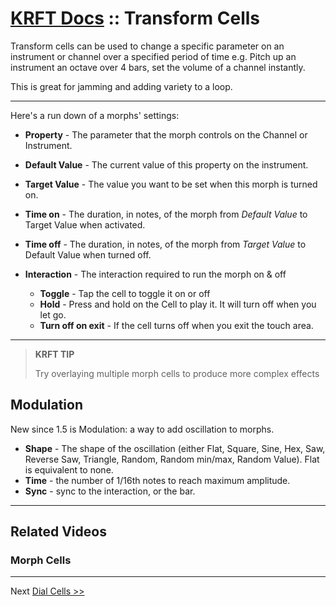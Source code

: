 # [KRFT Docs](/docs) :: Transform Cells

Transform cells can be used to change a specific parameter on an instrument or channel over a specified period of time e.g. Pitch up an instrument an octave over 4 bars, set the volume of a channel instantly.

This is great for jamming and adding variety to a loop.

----


Here's a run down of a morphs' settings:

- **Property** - The parameter that the morph controls on the Channel or Instrument.

- **Default Value** - The current value of this property on the instrument.

- **Target Value** - The value you want to be set when this morph is turned on.

- **Time on** - The duration, in notes, of the morph from *Default Value* to Target Value when activated.

- **Time off** - The duration, in notes, of the morph from *Target Value* to Default Value when turned off.

- **Interaction** - The interaction required to run the morph on & off
    - **Toggle** - Tap the cell to toggle it on or off
    - **Hold** - Press and hold on the Cell to play it. It will turn off when you let go.
    - **Turn off on exit** - If the cell turns off when you exit the touch area.

---

> **KRFT TIP**
> 
> Try overlaying multiple morph cells to produce more complex effects
>


## Modulation

New since 1.5 is Modulation: a way to add oscillation to morphs.

- **Shape** - The shape of the oscillation (either Flat, Square, Sine, Hex, Saw, Reverse Saw, Triangle, Random, Random min/max, Random Value). Flat is equivalent to none.
- **Time** - the number of 1/16th notes to reach maximum amplitude. 
- **Sync** - sync to the interaction, or the bar.

--------

## Related Videos



### Morph Cells

<div class="vid" src="d3Fa1Skva6s"></div>


---------

Next [Dial Cells >>](../dial-cells)

